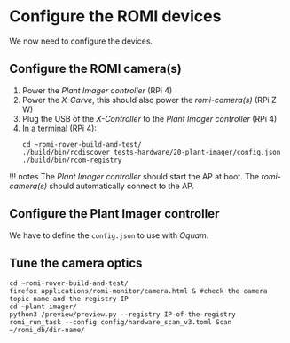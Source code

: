 # Configure the ROMI devices

We now need to configure the devices.

## Configure the ROMI camera(s)

1. Power the _Plant Imager controller_ (RPi 4)
2. Power the _X-Carve_, this should also power the _romi-camera(s)_ (RPi Z W)
3. Plug the USB of the _X-Controller_ to the _Plant Imager controller_ (RPi 4)
4. In a terminal (RPi 4):
    ```shell
    cd ~romi-rover-build-and-test/
    ./build/bin/rcdiscover tests-hardware/20-plant-imager/config.json
    ./build/bin/rcom-registry
    ```

!!! notes
    The _Plant Imager controller_ should start the AP at boot.
    The _romi-camera(s)_ should automatically connect to the AP.

## Configure the Plant Imager controller
We have to define the `config.json` to use with _Oquam_.


## Tune the camera optics

```shell
cd ~romi-rover-build-and-test/
firefox applications/romi-monitor/camera.html & #check the camera topic name and the registry IP
cd ~plant-imager/
python3 /preview/preview.py --registry IP-of-the-registry
romi_run_task --config config/hardware_scan_v3.toml Scan ~/romi_db/dir-name/
```